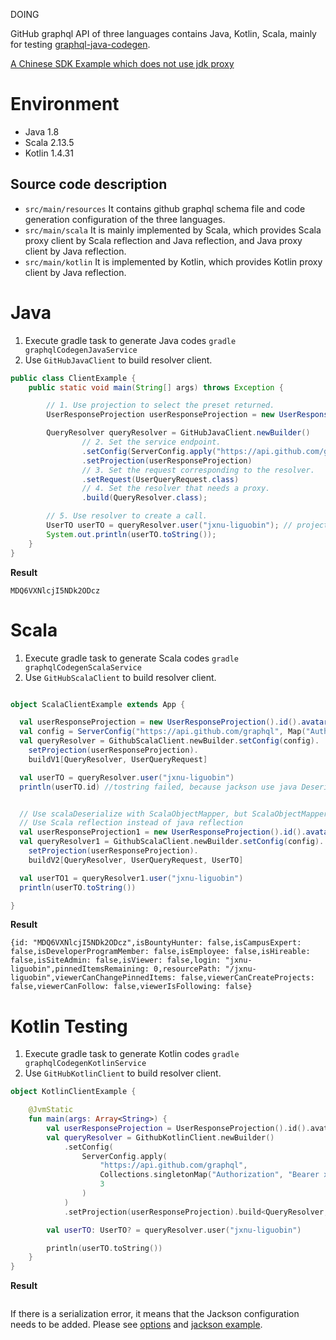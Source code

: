 DOING

GitHub graphql API of three languages contains Java, Kotlin, Scala, mainly for
testing [graphql-java-codegen]( https://github.com/kobylynskyi/graphql-java-codegen).

[A Chinese SDK Example which does not use jdk proxy](https://github.com/growingio/growingio-graphql-javasdk)

# Environment

- Java 1.8
- Scala 2.13.5
- Kotlin 1.4.31

## Source code description

- `src/main/resources` It contains github graphql schema file and code generation configuration of the three languages.
- `src/main/scala` It is mainly implemented by Scala, which provides Scala proxy client by Scala reflection and Java reflection, and Java proxy client by Java reflection. 
- `src/main/kotlin` It is implemented by Kotlin, which provides Kotlin proxy client by Java reflection.

# Java


1. Execute gradle task to generate Java codes `gradle graphqlCodegenJavaService`
2. Use `GitHubJavaClient` to build resolver client.
```java
public class ClientExample {
    public static void main(String[] args) throws Exception {

        // 1. Use projection to select the preset returned.
        UserResponseProjection userResponseProjection = new UserResponseProjection().id().avatarUrl().login().resourcePath();

        QueryResolver queryResolver = GitHubJavaClient.newBuilder()
                // 2. Set the service endpoint.
                .setConfig(ServerConfig.apply("https://api.github.com/graphql", Collections.singletonMap("Authorization", "Bearer xx"), 3))
                .setProjection(userResponseProjection)
                // 3. Set the request corresponding to the resolver.
                .setRequest(UserQueryRequest.class)
                // 4. Set the resolver that needs a proxy.
                .build(QueryResolver.class);

        // 5. Use resolver to create a call.
        UserTO userTO = queryResolver.user("jxnu-liguobin"); // projection and request must correspond to the return type of the user method.
        System.out.println(userTO.toString());
    }
}
```
**Result**
```
MDQ6VXNlcjI5NDk2ODcz
```

# Scala


1. Execute gradle task to generate Scala codes `gradle graphqlCodegenScalaService`
2. Use `GitHubScalaClient` to build resolver client.
```scala

object ScalaClientExample extends App {

  val userResponseProjection = new UserResponseProjection().id().avatarUrl().login().resourcePath()
  val config = ServerConfig("https://api.github.com/graphql", Map("Authorization" -> "Bearer xx"))
  val queryResolver = GithubScalaClient.newBuilder.setConfig(config).
    setProjection(userResponseProjection).
    buildV1[QueryResolver, UserQueryRequest]

  val userTO = queryResolver.user("jxnu-liguobin")
  println(userTO.id) //tostring failed, because jackson use java Deserializer 


  // Use scalaDeserialize with ScalaObjectMapper, but ScalaObjectMapper will not be available in scala3.
  // Use Scala reflection instead of java reflection
  val userResponseProjection1 = new UserResponseProjection().id().avatarUrl().login().resourcePath()
  val queryResolver1 = GithubScalaClient.newBuilder.setConfig(config).
    setProjection(userResponseProjection).
    buildV2[QueryResolver, UserQueryRequest, UserTO]

  val userTO1 = queryResolver1.user("jxnu-liguobin")
  println(userTO.toString())

}
```
**Result**
```
{id: "MDQ6VXNlcjI5NDk2ODcz",isBountyHunter: false,isCampusExpert: false,isDeveloperProgramMember: false,isEmployee: false,isHireable: false,isSiteAdmin: false,isViewer: false,login: "jxnu-liguobin",pinnedItemsRemaining: 0,resourcePath: "/jxnu-liguobin",viewerCanChangePinnedItems: false,viewerCanCreateProjects: false,viewerCanFollow: false,viewerIsFollowing: false}
```

# Kotlin Testing


1. Execute gradle task to generate Kotlin codes `gradle graphqlCodegenKotlinService`
2. Use `GitHubKotlinClient` to build resolver client.
```kotlin
object KotlinClientExample {

    @JvmStatic
    fun main(args: Array<String>) {
        val userResponseProjection = UserResponseProjection().id().avatarUrl().login().resourcePath()
        val queryResolver = GithubKotlinClient.newBuilder()
            .setConfig(
                ServerConfig.apply(
                    "https://api.github.com/graphql",
                    Collections.singletonMap("Authorization", "Bearer xx"),
                    3
                )
            )
            .setProjection(userResponseProjection).build<QueryResolver, UserQueryRequest>()

        val userTO: UserTO? = queryResolver.user("jxnu-liguobin")

        println(userTO.toString())
    }
}
```
**Result**
```

```


If there is a serialization error, it means that the Jackson configuration needs to be added. Please see [options](https://github.com/kobylynskyi/graphql-java-codegen/blob/develop/docs/codegen-options.md) and 
[jackson example](https://github.com/kobylynskyi/graphql-java-codegen/blob/de7335adc28529055cadacdc38af99c19f3e4c55/plugins/gradle/example-client/build.gradle#L87).